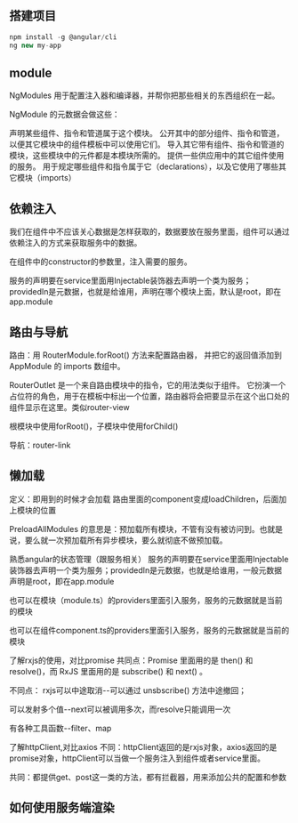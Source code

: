 ## 搭建项目
```js
npm install -g @angular/cli
ng new my-app
```
## module
NgModules 用于配置注入器和编译器，并帮你把那些相关的东西组织在一起。

NgModule 的元数据会做这些：

声明某些组件、指令和管道属于这个模块。
公开其中的部分组件、指令和管道，以便其它模块中的组件模板中可以使用它们。
导入其它带有组件、指令和管道的模块，这些模块中的元件都是本模块所需的。
提供一些供应用中的其它组件使用的服务。
用于规定哪些组件和指令属于它（declarations），以及它使用了哪些其它模块（imports）

## 依赖注入 
我们在组件中不应该关心数据是怎样获取的，数据要放在服务里面，组件可以通过依赖注入的方式来获取服务中的数据。

在组件中的constructor的参数里，注入需要的服务。

服务的声明要在service里面用Injectable装饰器去声明一个类为服务；providedIn是元数据，也就是给谁用，声明在哪个模块上面，默认是root，即在app.module

## 路由与导航 
路由：用 RouterModule.forRoot() 方法来配置路由器， 并把它的返回值添加到 AppModule 的 imports 数组中。

RouterOutlet 是一个来自路由模块中的指令，它的用法类似于组件。 它扮演一个占位符的角色，用于在模板中标出一个位置，路由器将会把要显示在这个出口处的组件显示在这里。类似router-view

根模块中使用forRoot()，子模块中使用forChild()

导航：router-link

## 懒加载
定义：即用到的时候才会加载 路由里面的component变成loadChildren，后面加上模块的位置

PreloadAllModules 的意思是：预加载所有模块，不管有没有被访问到。也就是说，要么就一次预加载所有异步模块，要么就彻底不做预加载。

熟悉angular的状态管理（跟服务相关）
服务的声明要在service里面用Injectable装饰器去声明一个类为服务；providedIn是元数据，也就是给谁用，一般元数据声明是root，即在app.module

也可以在模块（module.ts）的providers里面引入服务，服务的元数据就是当前的模块

也可以在组件component.ts的providers里面引入服务，服务的元数据就是当前的模块

了解rxjs的使用，对比promise
共同点：Promise 里面用的是 then() 和 resolve()，而 RxJS 里面用的是 subscribe() 和 next() 。

不同点： rxjs可以中途取消--可以通过 unsbscribe() 方法中途撤回；

可以发射多个值--next可以被调用多次，而resolve只能调用一次

有各种工具函数--filter、map

了解httpClient,对比axios
不同：httpClient返回的是rxjs对象，axios返回的是promise对象，httpClient可以当做一个服务注入到组件或者service里面。

共同：都提供get、post这一类的方法，都有拦截器，用来添加公共的配置和参数

## 如何使用服务端渲染